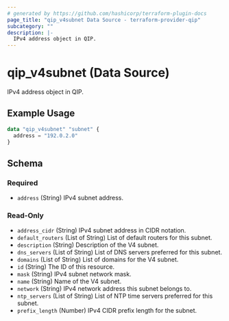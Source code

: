 ```yaml
---
# generated by https://github.com/hashicorp/terraform-plugin-docs
page_title: "qip_v4subnet Data Source - terraform-provider-qip"
subcategory: ""
description: |-
  IPv4 address object in QIP.
---
```


# qip_v4subnet (Data Source)

IPv4 address object in QIP.

## Example Usage

```terraform
data "qip_v4subnet" "subnet" {
  address = "192.0.2.0"
}
```

<!-- schema generated by tfplugindocs -->
## Schema

### Required

- `address` (String) IPv4 subnet address.

### Read-Only

- `address_cidr` (String) IPv4 subnet address in CIDR notation.
- `default_routers` (List of String) List of default routers for this subnet.
- `description` (String) Description of the V4 subnet.
- `dns_servers` (List of String) List of DNS servers preferred for this subnet.
- `domains` (List of String) List of domains for the V4 subnet.
- `id` (String) The ID of this resource.
- `mask` (String) IPv4 subnet network mask.
- `name` (String) Name of the V4 subnet.
- `network` (String) IPv4 network address this subnet belongs to.
- `ntp_servers` (List of String) List of NTP time servers preferred for this subnet.
- `prefix_length` (Number) IPv4 CIDR prefix length for the subnet.
